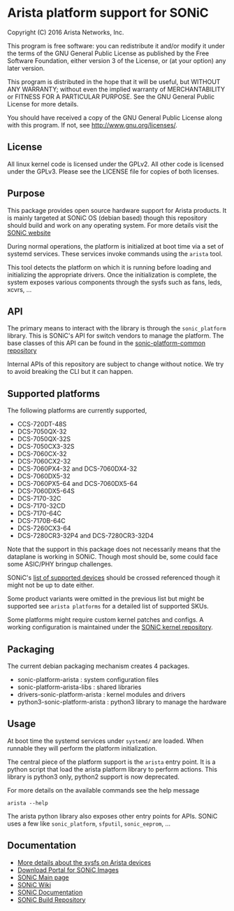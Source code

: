 Arista platform support for SONiC
=================================

Copyright (C) 2016 Arista Networks, Inc.

This program is free software: you can redistribute it and/or modify
it under the terms of the GNU General Public License as published by
the Free Software Foundation, either version 3 of the License, or
(at your option) any later version.

This program is distributed in the hope that it will be useful,
but WITHOUT ANY WARRANTY; without even the implied warranty of
MERCHANTABILITY or FITNESS FOR A PARTICULAR PURPOSE.  See the
GNU General Public License for more details.

You should have received a copy of the GNU General Public License
along with this program.  If not, see <http://www.gnu.org/licenses/>.

## License

All linux kernel code is licensed under the GPLv2. All other code is
licensed under the GPLv3. Please see the LICENSE file for copies of
both licenses.

## Purpose

This package provides open source hardware support for Arista products.
It is mainly targeted at SONiC OS (debian based) though this repository should
build and work on any operating system.
For more details visit the [SONiC website](https://azure.github.io/SONiC/)

During normal operations, the platform is initialized at boot time via a set of
systemd services. These services invoke commands using the `arista` tool.

This tool detects the platform on which it is running before loading and
initializing the appropriate drivers.
Once the initialization is complete, the system exposes various
components through the sysfs such as fans, leds, xcvrs, ...

## API

The primary means to interact with the library is through the `sonic_platform`
library. This is SONiC's API for switch vendors to manage the platform.
The base classes of this API can be found in the
[sonic-platform-common repository](https://github.com/Azure/sonic-platform-common)

Internal APIs of this repository are subject to change without notice.
We try to avoid breaking the CLI but it can happen.

## Supported platforms

The following platforms are currently supported,

 - CCS-720DT-48S
 - DCS-7050QX-32
 - DCS-7050QX-32S
 - DCS-7050CX3-32S
 - DCS-7060CX-32
 - DCS-7060CX2-32
 - DCS-7060PX4-32 and DCS-7060DX4-32
 - DCS-7060DX5-32
 - DCS-7060PX5-64 and DCS-7060DX5-64
 - DCS-7060DX5-64S
 - DCS-7170-32C
 - DCS-7170-32CD
 - DCS-7170-64C
 - DCS-7170B-64C
 - DCS-7260CX3-64
 - DCS-7280CR3-32P4 and DCS-7280CR3-32D4

Note that the support in this package does not necessarily means that the
dataplane is working in SONiC.
Though most should be, some could face some ASIC/PHY bringup challenges.

SONiC's [list of supported devices](https://azure.github.io/SONiC/Supported-Devices-and-Platforms.html)
should be crossed referenced though it might not be up to date either.

Some product variants were omitted in the previous list but might be supported
see `arista platforms` for a detailed list of supported SKUs.

Some platforms might require custom kernel patches and configs.
A working configuration is maintained under the [SONiC kernel repository](https://github.com/Azure/sonic-linux-kernel).

## Packaging

The current debian packaging mechanism creates 4 packages.
 - sonic-platform-arista : system configuration files
 - sonic-platform-arista-libs : shared libraries
 - drivers-sonic-platform-arista : kernel modules and drivers
 - python3-sonic-platform-arista : python3 library to manage the hardware

## Usage

At boot time the systemd services under `systemd/` are loaded. When runnable they
will perform the platform initialization.

The central piece of the platform support is the `arista` entry point.
It is a python script that load the arista platform library to perform actions.
This library is python3 only, python2 support is now deprecated.

For more details on the available commands see the help message
```
arista --help
```

The arista python library also exposes other entry points for APIs.
SONiC uses a few like `sonic_platform`, `sfputil`, `sonic_eeprom`, ...

## Documentation

 - [More details about the sysfs on Arista devices](./README.sysfs.md)
 - [Download Portal for SONiC Images](https://sonic-build.azurewebsites.net/ui/sonic/pipelines)
 - [SONiC Main page](https://azure.github.io/SONiC/)
 - [SONiC Wiki](https://github.com/Azure/SONiC/wiki)
 - [SONiC Documentation](https://github.com/Azure/SONiC/tree/master/doc)
 - [SONiC Build Repository](https://github.com/Azure/sonic-buildimage)

